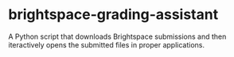 # brightspace-grading-assistant
A Python script that downloads Brightspace submissions and then iteractively opens the submitted files in proper applications.
